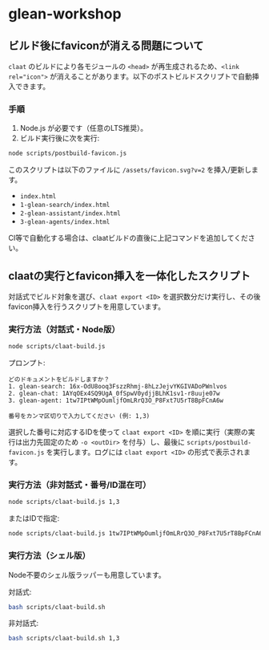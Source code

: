 # glean-workshop


## ビルド後にfaviconが消える問題について

`claat` のビルドにより各モジュールの `<head>` が再生成されるため、`<link rel="icon">` が消えることがあります。以下のポストビルドスクリプトで自動挿入できます。

### 手順

1. Node.js が必要です（任意のLTS推奨）。
2. ビルド実行後に次を実行:

```bash
node scripts/postbuild-favicon.js
```

このスクリプトは以下のファイルに `/assets/favicon.svg?v=2` を挿入/更新します。

- `index.html`
- `1-glean-search/index.html`
- `2-glean-assistant/index.html`
- `3-glean-agents/index.html`

CI等で自動化する場合は、claatビルドの直後に上記コマンドを追加してください。

## claatの実行とfavicon挿入を一体化したスクリプト

対話式でビルド対象を選び、`claat export <ID>` を選択数分だけ実行し、その後favicon挿入を行うスクリプトを用意しています。

### 実行方法（対話式・Node版）

```bash
node scripts/claat-build.js
```

プロンプト:

```
どのドキュメントをビルドしますか？
1. glean-search: 16x-OdU8ooq3FszzRhmj-8hLzJejvYKGIVADoPWnlvos
2. glean-chat: 1AYqOEx4SQ9UgA_0fSpwV0ydjjBLhK1sv1-r8uuje07w
3. glean-agent: 1tw7IPtWMpOumljfOmLRrQ3O_P8Fxt7U5rT8BpFCnA6w

番号をカンマ区切りで入力してください (例: 1,3)
```

選択した番号に対応するIDを使って `claat export <ID>` を順に実行（実際の実行は出力先固定のため `-o <outDir>` を付与）し、最後に `scripts/postbuild-favicon.js` を実行します。ログには `claat export <ID>` の形式で表示されます。

### 実行方法（非対話式・番号/ID混在可）

```bash
node scripts/claat-build.js 1,3
```

またはIDで指定:
```bash
node scripts/claat-build.js 1tw7IPtWMpOumljfOmLRrQ3O_P8Fxt7U5rT8BpFCnA6w
```

### 実行方法（シェル版）

Node不要のシェル版ラッパーも用意しています。

対話式:
```bash
bash scripts/claat-build.sh
```

非対話式:
```bash
bash scripts/claat-build.sh 1,3
```

